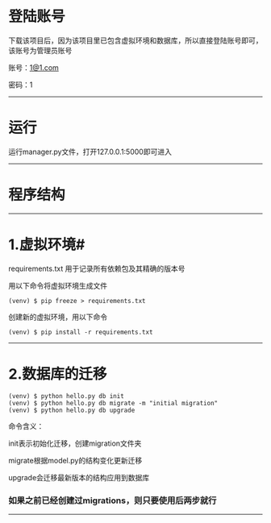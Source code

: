 # 登陆账号 #
下载该项目后，因为该项目里已包含虚拟环境和数据库，所以直接登陆账号即可，该账号为管理员账号

账号：1@1.com

密码：1

----------

# 运行 #

运行manager.py文件，打开127.0.0.1:5000即可进入

----------


# 程序结构 #

	

----------

# 1.虚拟环境#

requirements.txt  用于记录所有依赖包及其精确的版本号

用以下命令将虚拟环境生成文件

	(venv) $ pip freeze > requirements.txt

创建新的虚拟环境，用以下命令

	(venv) $ pip install -r requirements.txt


----------


# 2.数据库的迁移 #

	(venv) $ python hello.py db init
	(venv) $ python hello.py db migrate -m "initial migration"
	(venv) $ python hello.py db upgrade

命令含义：

init表示初始化迁移，创建migration文件夹

migrate根据model.py的结构变化更新迁移

upgrade会迁移最新版本的结构应用到数据库

### 如果之前已经创建过migrations，则只要使用后两步就行 ###

----------
